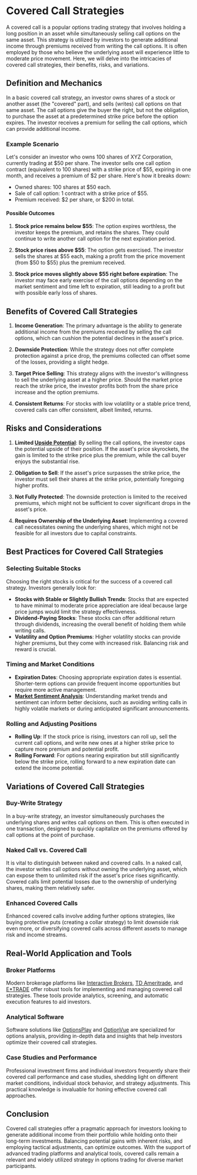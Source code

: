 # Covered Call Strategies

A covered call is a popular options trading strategy that involves holding a long position in an asset while simultaneously selling call options on the same asset. This strategy is utilized by investors to generate additional income through premiums received from writing the call options. It is often employed by those who believe the underlying asset will experience little to moderate price movement. Here, we will delve into the intricacies of covered call strategies, their benefits, risks, and variations.

## Definition and Mechanics

In a basic covered call strategy, an investor owns shares of a stock or another asset (the "covered" part), and sells (writes) call options on that same asset. The call options give the buyer the right, but not the obligation, to purchase the asset at a predetermined strike price before the option expires. The investor receives a premium for selling the call options, which can provide additional income.

### Example Scenario

Let's consider an investor who owns 100 shares of XYZ Corporation, currently trading at $50 per share. The investor sells one call option contract (equivalent to 100 shares) with a strike price of $55, expiring in one month, and receives a premium of $2 per share. Here's how it breaks down:

- Owned shares: 100 shares at $50 each.
- Sale of call option: 1 contract with a strike price of $55.
- Premium received: $2 per share, or $200 in total.

#### Possible Outcomes

1. **Stock price remains below $55**: The option expires worthless, the investor keeps the premium, and retains the shares. They could continue to write another call option for the next expiration period.
   
2. **Stock price rises above $55**: The option gets exercised. The investor sells the shares at $55 each, making a profit from the price movement (from $50 to $55) plus the premium received.

3. **Stock price moves slightly above $55 right before expiration**: The investor may face early exercise of the call options depending on the market sentiment and time left to expiration, still leading to a profit but with possible early loss of shares.

## Benefits of Covered Call Strategies

1. **Income Generation**: The primary advantage is the ability to generate additional income from the premiums received by selling the call options, which can cushion the potential declines in the asset's price.
   
2. **Downside Protection**: While the strategy does not offer complete protection against a price drop, the premiums collected can offset some of the losses, providing a slight hedge.

3. **Target Price Selling**: This strategy aligns with the investor's willingness to sell the underlying asset at a higher price. Should the market price reach the strike price, the investor profits both from the share price increase and the option premiums.

4. **Consistent Returns**: For stocks with low volatility or a stable price trend, covered calls can offer consistent, albeit limited, returns.

## Risks and Considerations

1. **Limited [Upside Potential](../u/upside_potential_in_trading.md)**: By selling the call options, the investor caps the potential upside of their position. If the asset's price skyrockets, the gain is limited to the strike price plus the premium, while the call buyer enjoys the substantial rise.

2. **Obligation to Sell**: If the asset's price surpasses the strike price, the investor must sell their shares at the strike price, potentially foregoing higher profits.

3. **Not Fully Protected**: The downside protection is limited to the received premiums, which might not be sufficient to cover significant drops in the asset's price.

4. **Requires Ownership of the Underlying Asset**: Implementing a covered call necessitates owning the underlying shares, which might not be feasible for all investors due to capital constraints.

## Best Practices for Covered Call Strategies

### Selecting Suitable Stocks

Choosing the right stocks is critical for the success of a covered call strategy. Investors generally look for:

- **Stocks with Stable or Slightly Bullish Trends**: Stocks that are expected to have minimal to moderate price appreciation are ideal because large price jumps would limit the strategy effectiveness.
- **Dividend-Paying Stocks**: These stocks can offer additional return through dividends, increasing the overall benefit of holding them while writing calls.
- **Volatility and Option Premiums**: Higher volatility stocks can provide higher premiums, but they come with increased risk. Balancing risk and reward is crucial.

### Timing and Market Conditions

- **Expiration Dates**: Choosing appropriate expiration dates is essential. Shorter-term options can provide frequent income opportunities but require more active management.
- **[Market Sentiment Analysis](../m/market_sentiment_analysis.md)**: Understanding market trends and sentiment can inform better decisions, such as avoiding writing calls in highly volatile markets or during anticipated significant announcements.

### Rolling and Adjusting Positions

- **Rolling Up**: If the stock price is rising, investors can roll up, sell the current call options, and write new ones at a higher strike price to capture more premium and potential profit.
- **Rolling Forward**: For options nearing expiration but still significantly below the strike price, rolling forward to a new expiration date can extend the income potential.

## Variations of Covered Call Strategies

### Buy-Write Strategy

In a buy-write strategy, an investor simultaneously purchases the underlying shares and writes call options on them. This is often executed in one transaction, designed to quickly capitalize on the premiums offered by call options at the point of purchase.

### Naked Call vs. Covered Call

It is vital to distinguish between naked and covered calls. In a naked call, the investor writes call options without owning the underlying asset, which can expose them to unlimited risk if the asset's price rises significantly. Covered calls limit potential losses due to the ownership of underlying shares, making them relatively safer.

### Enhanced Covered Calls

Enhanced covered calls involve adding further options strategies, like buying protective puts (creating a collar strategy) to limit downside risk even more, or diversifying covered calls across different assets to manage risk and income streams.

## Real-World Application and Tools

### Broker Platforms

Modern brokerage platforms like [Interactive Brokers](https://www.interactivebrokers.com), [TD Ameritrade](https://www.tdameritrade.com), and [E*TRADE](https://us.etrade.com) offer robust tools for implementing and managing covered call strategies. These tools provide analytics, screening, and automatic execution features to aid investors.

### Analytical Software

Software solutions like [OptionsPlay](https://www.optionsplay.com) and [OptionVue](https://www.optionvue.com) are specialized for options analysis, providing in-depth data and insights that help investors optimize their covered call strategies.

### Case Studies and Performance

Professional investment firms and individual investors frequently share their covered call performance and case studies, shedding light on different market conditions, individual stock behavior, and strategy adjustments. This practical knowledge is invaluable for honing effective covered call approaches.

## Conclusion

Covered call strategies offer a pragmatic approach for investors looking to generate additional income from their portfolio while holding onto their long-term investments. Balancing potential gains with inherent risks, and employing tactical adjustments, can optimize outcomes. With the support of advanced trading platforms and analytical tools, covered calls remain a relevant and widely utilized strategy in options trading for diverse market participants.